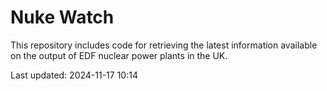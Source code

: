 # Nuke Watch

This repository includes code for retrieving the latest information available on the output of EDF nuclear power plants in the UK.

Last updated: 2024-11-17 10:14